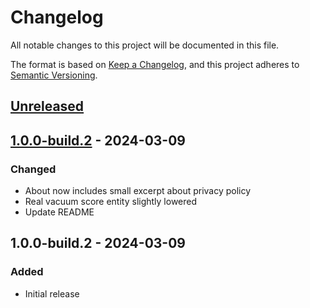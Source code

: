 # Changelog

All notable changes to this project will be documented in this file.

The format is based on [Keep a Changelog](https://keepachangelog.com/en/1.1.0/),
and this project adheres to [Semantic Versioning](https://semver.org/spec/v2.0.0.html).

## [Unreleased]

## [1.0.0-build.2] - 2024-03-09
### Changed
- About now includes small excerpt about privacy policy
- Real vacuum score entity slightly lowered
- Update README

## 1.0.0-build.2 - 2024-03-09
### Added
- Initial release

[unreleased]: https://github.com/osV22/SpatialSweeper/compare/1.0.0-build.2...HEAD
[1.0.0-build.2]: https://github.com/olivierlacan/keep-a-changelog/releases/tag/1.0.0-build.2

